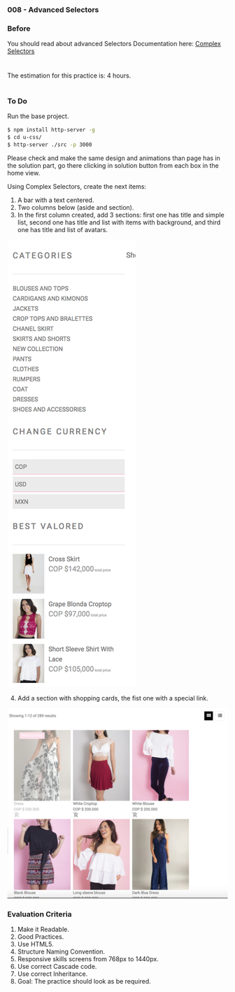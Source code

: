 ### 008 - Advanced Selectors

### Before 
You should read about advanced Selectors Documentation here:
[Complex Selectors][1]

#
The estimation for this practice is: 4 hours.
#

### To Do

Run the base project.

```sh
$ npm install http-server -g
$ cd u-css/
$ http-server ./src -p 3000
```

Please check and make the same design and animations than page has in the solution part, go there clicking in solution button from each box in the home view.

Using Complex Selectors, create the next items:

1. A bar with a text centered.
2. Two columns below (aside and section).
3. In the first column created, add 3 sections: first one has title and simple list, second one has title and list with items with background, and third one has title and list of avatars.
  
  ![alt text](resources/item1.png)
  
4. Add a section with shopping cards, the fist one with a special link.
 
 ![alt text](resources/item2.png)
 

### Evaluation Criteria

1. Make it Readable.
2. Good Practices.
3. Use HTML5.
4. Structure Naming Convention.
5. Responsive skills screens from 768px to 1440px.
6. Use correct Cascade code.
7. Use correct Inheritance.
8. Goal: The practice should look as be required.

[1]: http://learn.shayhowe.com/advanced-html-css/complex-selectors/

